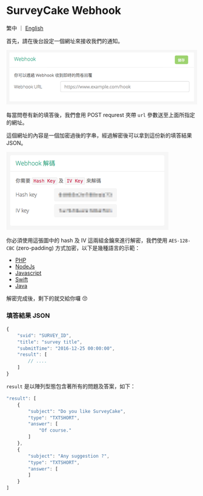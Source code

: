 # SurveyCake Webhook

繁中 ｜ [English](https://github.com/SurveyCake/webhook/blob/master/README-en.md)

首先，請在後台設定一個網址來接收我們的通知。

![webhook url](./docs/webhook_url.png)

每當問卷有新的填答後，我們會用 POST requrest 夾帶 `url` 參數送至上面所指定的網址。

這個網址的內容是一個加密過後的字串，經過解密後可以拿到這份新的填答結果 JSON。

![key](./docs/key.png)

你必須使用這張圖中的 hash 及 IV 這兩組金鑰來進行解密，我們使用 `AES-128-CBC` (zero-padding) 方式加密，以下是幾種語言的示範：

- [PHP](https://github.com/SurveyCake/webhook/blob/master/decrypt.php)
- [NodeJs](https://github.com/SurveyCake/webhook/blob/master/decrypt.js)
- [Javascript](https://github.com/SurveyCake/webhook/blob/master/decrypt.html)
- [Swift](https://github.com/SurveyCake/webhook/blob/master/Decrypt.swift)
- [Java](https://github.com/SurveyCake/webhook/blob/master/Decrypt.java)

解密完成後，剩下的就交給你囉 :kissing_closed_eyes:

### 填答結果 JSON

~~~javascript
{
	"svid": "SURVEY_ID",
	"title": "survey title",
	"submitTime": "2016-12-25 00:00:00",
	"result": [
		// ....
	]
}
~~~

`result` 是以陣列型態包含著所有的問題及答案，如下：

~~~javascript
"result": [
	{
		"subject": "Do you like SurveyCake",
		"type": "TXTSHORT",
		"answer": [
			"Of course."
		]
	},
	{
		"subject": "Any suggestion ?",
		"type": "TXTSHORT",
		"answer": [
		]
	}
]
~~~
